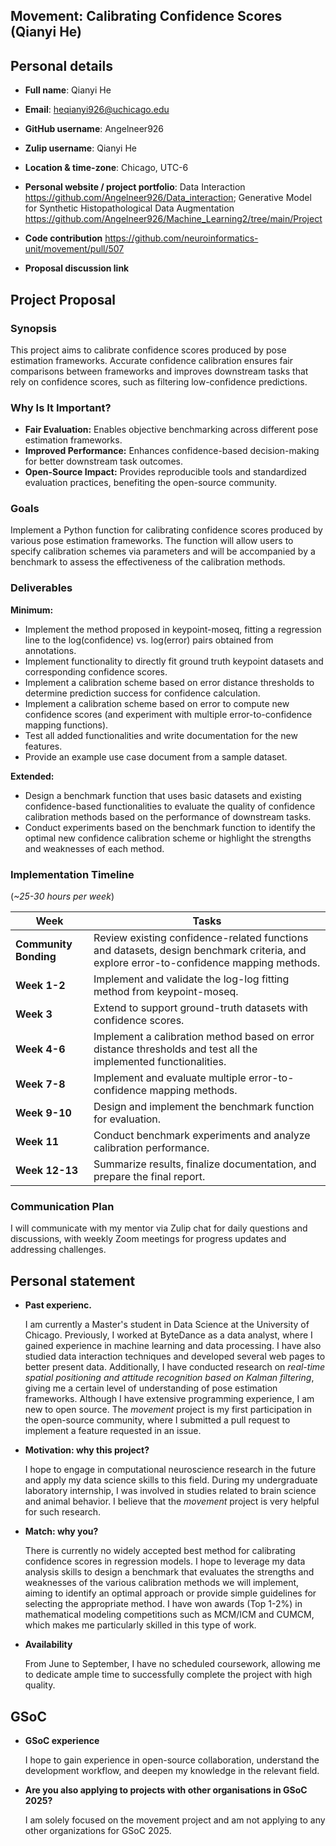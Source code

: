 ## Movement: Calibrating Confidence Scores (Qianyi He)

## Personal details
- **Full name**: Qianyi He
- **Email**: heqianyi926@uchicago.edu
- **GitHub username**: Angelneer926
- **Zulip username**: Qianyi He
- **Location & time-zone**: Chicago, UTC-6
- **Personal website / project portfolio**: Data Interaction https://github.com/Angelneer926/Data_interaction; Generative Model for Synthetic Histopathological Data Augmentation https://github.com/Angelneer926/Machine_Learning2/tree/main/Project
- **Code contribution**
https://github.com/neuroinformatics-unit/movement/pull/507

- **Proposal discussion link**


## **Project Proposal**

### **Synopsis**  
This project aims to calibrate confidence scores produced by pose estimation frameworks. Accurate confidence calibration ensures fair comparisons between frameworks and improves downstream tasks that rely on confidence scores, such as filtering low-confidence predictions.

### **Why Is It Important?**  
- **Fair Evaluation:** Enables objective benchmarking across different pose estimation frameworks.  
- **Improved Performance:** Enhances confidence-based decision-making for better downstream task outcomes.  
- **Open-Source Impact:** Provides reproducible tools and standardized evaluation practices, benefiting the open-source community.  

### **Goals**  
Implement a Python function for calibrating confidence scores produced by various pose estimation frameworks. The function will allow users to specify calibration schemes via parameters and will be accompanied by a benchmark to assess the effectiveness of the calibration methods.

### **Deliverables**  

**Minimum:**  
- Implement the method proposed in keypoint-moseq, fitting a regression line to the log(confidence) vs. log(error) pairs obtained from annotations.  
- Implement functionality to directly fit ground truth keypoint datasets and corresponding confidence scores.  
- Implement a calibration scheme based on error distance thresholds to determine prediction success for confidence calculation.
- Implement a calibration scheme based on error to compute new confidence scores (and experiment with multiple error-to-confidence mapping functions).
- Test all added functionalities and write documentation for the new features.  
- Provide an example use case document from a sample dataset.

**Extended:**  
- Design a benchmark function that uses basic datasets and existing confidence-based functionalities to evaluate the quality of confidence calibration methods based on the performance of downstream tasks.   
- Conduct experiments based on the benchmark function to identify the optimal new confidence calibration scheme or highlight the strengths and weaknesses of each method. 

### **Implementation Timeline**  
(*~25-30 hours per week*)  

| **Week**         | **Tasks**                                           |
|------------------|----------------------------------------------------|
| **Community Bonding** | Review existing confidence-related functions and datasets, design benchmark criteria, and explore error-to-confidence mapping methods. |
| **Week 1-2**      | Implement and validate the log-log fitting method from keypoint-moseq. |
| **Week 3**        | Extend to support ground-truth datasets with confidence scores. |
| **Week 4-6**      | Implement a calibration method based on error distance thresholds and test all the implemented functionalities. |
| **Week 7-8**      | Implement and evaluate multiple error-to-confidence mapping methods. |
| **Week 9-10**     | Design and implement the benchmark function for evaluation. |
| **Week 11**       | Conduct benchmark experiments and analyze calibration performance. |
| **Week 12-13**    | Summarize results, finalize documentation, and prepare the final report. |

### **Communication Plan**  
I will communicate with my mentor via Zulip chat for daily questions and discussions, with weekly Zoom meetings for progress updates and addressing challenges.

## Personal statement

- **Past experienc.** 

    I am currently a Master's student in Data Science at the University of Chicago. Previously, I worked at ByteDance as a data analyst, where I gained experience in machine learning and data processing. I have also studied data interaction techniques and developed several web pages to better present data. Additionally, I have conducted research on *real-time spatial positioning and attitude recognition based on Kalman filtering*, giving me a certain level of understanding of pose estimation frameworks. Although I have extensive programming experience, I am new to open source. The *movement* project is my first participation in the open-source community, where I submitted a pull request to implement a feature requested in an issue.
- **Motivation: why this project?**

    I hope to engage in computational neuroscience research in the future and apply my data science skills to this field. During my undergraduate laboratory internship, I was involved in studies related to brain science and animal behavior. I believe that the *movement* project is very helpful for such research.
- **Match: why you?**

    There is currently no widely accepted best method for calibrating confidence scores in regression models. I hope to leverage my data analysis skills to design a benchmark that evaluates the strengths and weaknesses of the various calibration methods we will implement, aiming to identify an optimal approach or provide simple guidelines for selecting the appropriate method. I have won awards (Top 1-2%) in mathematical modeling competitions such as MCM/ICM and CUMCM, which makes me particularly skilled in this type of work.
- **Availability**

    From June to September, I have no scheduled coursework, allowing me to dedicate ample time to successfully complete the project with high quality.

## GSoC

- **GSoC experience**

    I hope to gain experience in open-source collaboration, understand the development workflow, and deepen my knowledge in the relevant field.

- **Are you also applying to projects with other organisations in GSoC 2025?**

    I am solely focused on the movement project and am not applying to any other organizations for GSoC 2025.
